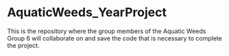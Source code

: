 # AquaticWeeds_YearProject
This is the repository where the group members of the Aquatic Weeds Group 6 will collaborate on and save the code that is necessary to complete the project. 
